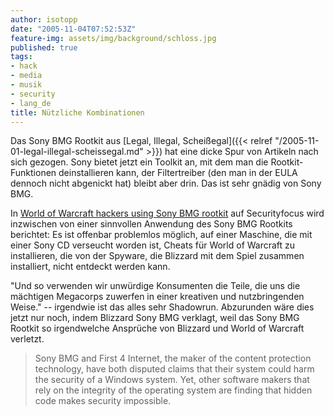 ```yaml
---
author: isotopp
date: "2005-11-04T07:52:53Z"
feature-img: assets/img/background/schloss.jpg
published: true
tags:
- hack
- media
- musik
- security
- lang_de
title: Nützliche Kombinationen
---
```

Das Sony BMG Rootkit aus 
[Legal, Illegal, Scheißegal]({{< relref "/2005-11-01-legal-illegal-scheissegal.md" >}})
hat eine dicke Spur von Artikeln nach sich gezogen. Sony bietet jetzt ein
Toolkit an, mit dem man die Rootkit-Funktionen deinstallieren kann, der
Filtertreiber (den man in der EULA dennoch nicht abgenickt hat) bleibt aber
drin. Das ist sehr gnädig von Sony BMG.

In 
[World of Warcraft hackers using Sony BMG rootkit](http://www.securityfocus.com/brief/34)
auf Securityfocus wird inzwischen von einer sinnvollen Anwendung des Sony
BMG Rootkits berichtet: Es ist offenbar problemlos möglich, auf einer
Maschine, die mit einer Sony CD verseucht worden ist, Cheats für World of
Warcraft zu installieren, die von der Spyware, die Blizzard mit dem Spiel
zusammen installiert, nicht entdeckt werden kann.

"Und so verwenden wir unwürdige Konsumenten die Teile, die uns die mächtigen
Megacorps zuwerfen in einer kreativen und nutzbringenden Weise." --
irgendwie ist das alles sehr Shadowrun. Abzurunden wäre dies jetzt nur noch,
indem Blizzard Sony BMG verklagt, weil das Sony BMG Rootkit so irgendwelche
Ansprüche von Blizzard und World of Warcraft verletzt.

> Sony BMG and First 4 Internet, the maker of the content protection
> technology, have both disputed claims that their system could harm the
> security of a Windows system. Yet, other software makers that rely on the
> integrity of the operating system are finding that hidden code makes
> security impossible.
